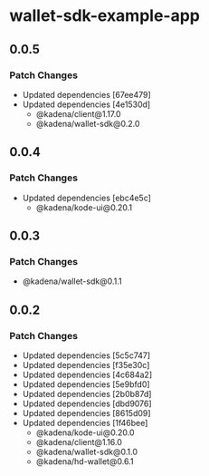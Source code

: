 # wallet-sdk-example-app

## 0.0.5

### Patch Changes

- Updated dependencies \[67ee479]
- Updated dependencies \[4e1530d]
  - @kadena/client\@1.17.0
  - @kadena/wallet-sdk\@0.2.0

## 0.0.4

### Patch Changes

- Updated dependencies \[ebc4e5c]
  - @kadena/kode-ui\@0.20.1

## 0.0.3

### Patch Changes

- @kadena/wallet-sdk\@0.1.1

## 0.0.2

### Patch Changes

- Updated dependencies \[5c5c747]
- Updated dependencies \[f35e30c]
- Updated dependencies \[4c684a2]
- Updated dependencies \[5e9bfd0]
- Updated dependencies \[2b0b87d]
- Updated dependencies \[dbd9076]
- Updated dependencies \[8615d09]
- Updated dependencies \[1f46bee]
  - @kadena/kode-ui\@0.20.0
  - @kadena/client\@1.16.0
  - @kadena/wallet-sdk\@0.1.0
  - @kadena/hd-wallet\@0.6.1
